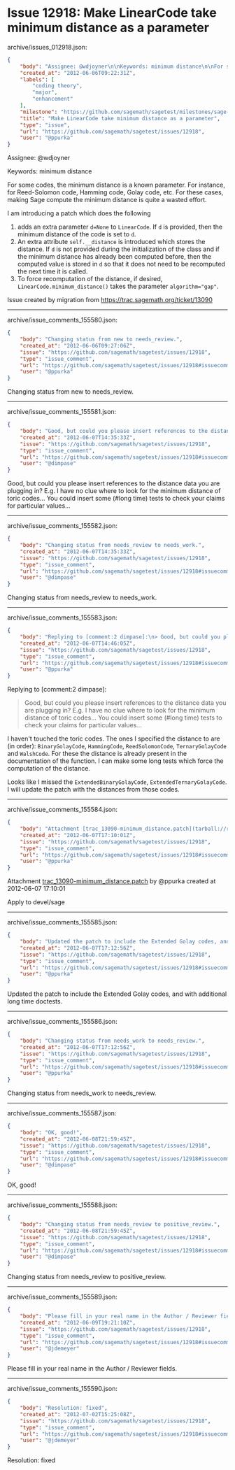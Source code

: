 # Issue 12918: Make LinearCode take minimum distance as a parameter

archive/issues_012918.json:
```json
{
    "body": "Assignee: @wdjoyner\n\nKeywords: minimum distance\n\nFor some codes, the minimum distance is a known parameter. For instance, for Reed-Solomon code, Hamming code, Golay code, etc. For these cases, making Sage compute the minimum distance is quite a wasted effort.\n\nI am introducing a patch which does the following\n1. adds an extra parameter `d=None` to `LinearCode`. If `d` is provided, then the minimum distance of the code is set to `d`.\n2. An extra attribute `self.__distance` is introduced which stores the distance. If `d` is not provided during the initialization of the class and if the minimum distance has already been computed before, then the computed value is stored in `d` so that it does not need to be recomputed the next time it is called.\n3. To force recomputation of the distance, if desired, `LinearCode.minimum_distance()` takes the parameter `algorithm=\"gap\"`.\n\nIssue created by migration from https://trac.sagemath.org/ticket/13090\n\n",
    "created_at": "2012-06-06T09:22:31Z",
    "labels": [
        "coding theory",
        "major",
        "enhancement"
    ],
    "milestone": "https://github.com/sagemath/sagetest/milestones/sage-5.2",
    "title": "Make LinearCode take minimum distance as a parameter",
    "type": "issue",
    "url": "https://github.com/sagemath/sagetest/issues/12918",
    "user": "@ppurka"
}
```
Assignee: @wdjoyner

Keywords: minimum distance

For some codes, the minimum distance is a known parameter. For instance, for Reed-Solomon code, Hamming code, Golay code, etc. For these cases, making Sage compute the minimum distance is quite a wasted effort.

I am introducing a patch which does the following
1. adds an extra parameter `d=None` to `LinearCode`. If `d` is provided, then the minimum distance of the code is set to `d`.
2. An extra attribute `self.__distance` is introduced which stores the distance. If `d` is not provided during the initialization of the class and if the minimum distance has already been computed before, then the computed value is stored in `d` so that it does not need to be recomputed the next time it is called.
3. To force recomputation of the distance, if desired, `LinearCode.minimum_distance()` takes the parameter `algorithm="gap"`.

Issue created by migration from https://trac.sagemath.org/ticket/13090





---

archive/issue_comments_155580.json:
```json
{
    "body": "Changing status from new to needs_review.",
    "created_at": "2012-06-06T09:27:06Z",
    "issue": "https://github.com/sagemath/sagetest/issues/12918",
    "type": "issue_comment",
    "url": "https://github.com/sagemath/sagetest/issues/12918#issuecomment-155580",
    "user": "@ppurka"
}
```

Changing status from new to needs_review.



---

archive/issue_comments_155581.json:
```json
{
    "body": "Good, but could you please insert references to the distance data you are plugging in? E.g. I have no clue where to look for the minimum distance of toric codes...\nYou could insert some (#long time) tests to check your claims for particular values...",
    "created_at": "2012-06-07T14:35:33Z",
    "issue": "https://github.com/sagemath/sagetest/issues/12918",
    "type": "issue_comment",
    "url": "https://github.com/sagemath/sagetest/issues/12918#issuecomment-155581",
    "user": "@dimpase"
}
```

Good, but could you please insert references to the distance data you are plugging in? E.g. I have no clue where to look for the minimum distance of toric codes...
You could insert some (#long time) tests to check your claims for particular values...



---

archive/issue_comments_155582.json:
```json
{
    "body": "Changing status from needs_review to needs_work.",
    "created_at": "2012-06-07T14:35:33Z",
    "issue": "https://github.com/sagemath/sagetest/issues/12918",
    "type": "issue_comment",
    "url": "https://github.com/sagemath/sagetest/issues/12918#issuecomment-155582",
    "user": "@dimpase"
}
```

Changing status from needs_review to needs_work.



---

archive/issue_comments_155583.json:
```json
{
    "body": "Replying to [comment:2 dimpase]:\n> Good, but could you please insert references to the distance data you are plugging in? E.g. I have no clue where to look for the minimum distance of toric codes...\n> You could insert some (#long time) tests to check your claims for particular values...\n\nI haven't touched the toric codes. The ones I specified the distance to are (in order): `BinaryGolayCode`, `HammingCode`, `ReedSolomonCode`, `TernaryGolayCode` and `WalshCode`. For these the distance is already present in the documentation of the function. I can make some long tests which force the computation of the distance.\n\nLooks like I missed the `ExtendedBinaryGolayCode`, `ExtendedTernaryGolayCode`. I will update the patch with the distances from those codes.",
    "created_at": "2012-06-07T14:46:05Z",
    "issue": "https://github.com/sagemath/sagetest/issues/12918",
    "type": "issue_comment",
    "url": "https://github.com/sagemath/sagetest/issues/12918#issuecomment-155583",
    "user": "@ppurka"
}
```

Replying to [comment:2 dimpase]:
> Good, but could you please insert references to the distance data you are plugging in? E.g. I have no clue where to look for the minimum distance of toric codes...
> You could insert some (#long time) tests to check your claims for particular values...

I haven't touched the toric codes. The ones I specified the distance to are (in order): `BinaryGolayCode`, `HammingCode`, `ReedSolomonCode`, `TernaryGolayCode` and `WalshCode`. For these the distance is already present in the documentation of the function. I can make some long tests which force the computation of the distance.

Looks like I missed the `ExtendedBinaryGolayCode`, `ExtendedTernaryGolayCode`. I will update the patch with the distances from those codes.



---

archive/issue_comments_155584.json:
```json
{
    "body": "Attachment [trac_13090-minimum_distance.patch](tarball://root/attachments/some-uuid/ticket13090/trac_13090-minimum_distance.patch) by @ppurka created at 2012-06-07 17:10:01\n\nApply to devel/sage",
    "created_at": "2012-06-07T17:10:01Z",
    "issue": "https://github.com/sagemath/sagetest/issues/12918",
    "type": "issue_comment",
    "url": "https://github.com/sagemath/sagetest/issues/12918#issuecomment-155584",
    "user": "@ppurka"
}
```

Attachment [trac_13090-minimum_distance.patch](tarball://root/attachments/some-uuid/ticket13090/trac_13090-minimum_distance.patch) by @ppurka created at 2012-06-07 17:10:01

Apply to devel/sage



---

archive/issue_comments_155585.json:
```json
{
    "body": "Updated the patch to include the Extended Golay codes, and with additional long time doctests.",
    "created_at": "2012-06-07T17:12:56Z",
    "issue": "https://github.com/sagemath/sagetest/issues/12918",
    "type": "issue_comment",
    "url": "https://github.com/sagemath/sagetest/issues/12918#issuecomment-155585",
    "user": "@ppurka"
}
```

Updated the patch to include the Extended Golay codes, and with additional long time doctests.



---

archive/issue_comments_155586.json:
```json
{
    "body": "Changing status from needs_work to needs_review.",
    "created_at": "2012-06-07T17:12:56Z",
    "issue": "https://github.com/sagemath/sagetest/issues/12918",
    "type": "issue_comment",
    "url": "https://github.com/sagemath/sagetest/issues/12918#issuecomment-155586",
    "user": "@ppurka"
}
```

Changing status from needs_work to needs_review.



---

archive/issue_comments_155587.json:
```json
{
    "body": "OK, good!",
    "created_at": "2012-06-08T21:59:45Z",
    "issue": "https://github.com/sagemath/sagetest/issues/12918",
    "type": "issue_comment",
    "url": "https://github.com/sagemath/sagetest/issues/12918#issuecomment-155587",
    "user": "@dimpase"
}
```

OK, good!



---

archive/issue_comments_155588.json:
```json
{
    "body": "Changing status from needs_review to positive_review.",
    "created_at": "2012-06-08T21:59:45Z",
    "issue": "https://github.com/sagemath/sagetest/issues/12918",
    "type": "issue_comment",
    "url": "https://github.com/sagemath/sagetest/issues/12918#issuecomment-155588",
    "user": "@dimpase"
}
```

Changing status from needs_review to positive_review.



---

archive/issue_comments_155589.json:
```json
{
    "body": "Please fill in your real name in the Author / Reviewer fields.",
    "created_at": "2012-06-09T19:21:10Z",
    "issue": "https://github.com/sagemath/sagetest/issues/12918",
    "type": "issue_comment",
    "url": "https://github.com/sagemath/sagetest/issues/12918#issuecomment-155589",
    "user": "@jdemeyer"
}
```

Please fill in your real name in the Author / Reviewer fields.



---

archive/issue_comments_155590.json:
```json
{
    "body": "Resolution: fixed",
    "created_at": "2012-07-02T15:25:08Z",
    "issue": "https://github.com/sagemath/sagetest/issues/12918",
    "type": "issue_comment",
    "url": "https://github.com/sagemath/sagetest/issues/12918#issuecomment-155590",
    "user": "@jdemeyer"
}
```

Resolution: fixed
